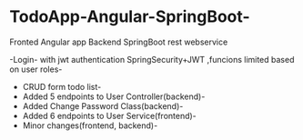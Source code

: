 # TodoApp-Angular-SpringBoot-
Fronted Angular app
Backend SpringBoot rest webservice

-Login- with jwt authentication SpringSecurity+JWT ,funcions limited based on user roles-
- CRUD form todo list-
- Added 5 endpoints to User Controller(backend)-
- Added Change Password Class(backend)-
- Added 6 endpoints to User Service(frontend)-
- Minor changes(frontend, backend)-
